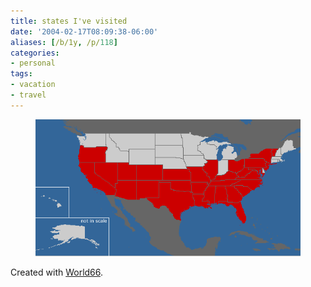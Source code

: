 ```yaml
---
title: states I've visited
date: '2004-02-17T08:09:38-06:00'
aliases: [/b/1y, /p/118]
categories:
- personal
tags:
- vacation
- travel
---
```


<figure class="aligncenter">
  <!-- original image: http://www.world66.com/myworld66/visitedStates/statemap?visited=ALAZARCACODCFLGAKSKYLAMDMSMONVNJNMNYNCOHOKPASCTNTXUTVAWVILVTOR -->
  <img src="states-visited.gif">
</figure>

Created with [World66](http://www.world66.com/myworld66/visitedStates).
